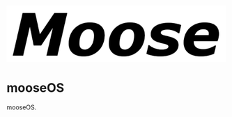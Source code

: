 ![Logo](https://raw.githubusercontent.com/MooseMega/mooseOS/main/assets/Moose%20Logo.png)
# mooseOS
mooseOS.
